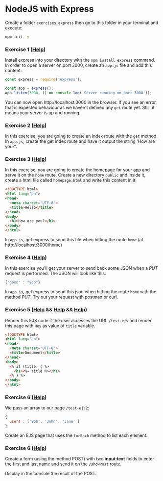 # NodeJS with Express

Create a folder `exercises_express` then go to this folder in your terminal and execute:

```sh
npm init -y
```


### Exercise 1 ([Help](http://expressjs.com/guide/routing.html))

Install express into your directory with the `npm install express` command.
In order to open a server on port 3000, create an `app.js` file and add this content:

```js
const express = require('express');

const app = express();
app.listen(3000, () => console.log('Server running on port 3000'));
```
You can now open http://localhost:3000 in the browser.
If you see an error, that is expected behaviour as we haven't defined any `get` route yet. Still, it means your server is up and running.

### Exercise 2 ([Help](https://expressjs.com/en/guide/routing.html))
In this exercise, you are going to create an index route with the `get` method.
In `app.js`, create the get index route and have it output the string 'How are you?'.

### Exercise 3 ([Help](http://expressjs.com/fr/4x/api.html#res.sendFile))

In this exercise, you are going to create the homepage for your app and serve it on the `home` route.
Create a new directory `public` and inside it, create a html file called `homepage.html` and write this content in it:

```html
<!DOCTYPE html>
<html lang="en">
<head>
  <meta charset="UTF-8">
  <title>Hello</title>
</head>
<body>
  <h1>How are you?</h1>
</body>
</html>
```

In `app.js`, get express to send this file when hitting the route `home` (at http://localhost:3000/home)

### Exercise 4 ([Help](http://expressjs.com/fr/4x/api.html#res.json))

In this exercise you'll get your server to send back some JSON when a _PUT_ request is performed.
The JSON will look like this:

```js
{"good" : "yep"}
```

In `app.js`, get express to send this json when hitting the route `home` with the method _PUT_.
Try out your request with postman or curl.

### Exercise 5 ([Help](https://ejs.co/) && [Help](http://expressjs.com/guide/using-template-engines.html) && [Help](https://scotch.io/tutorials/use-ejs-to-template-your-node-application))

Render this EJS code if the user accesses the URL `/test-ejs` and render this page with `Hey` as value of `title` variable.

```html
<!DOCTYPE html>
<html lang="en">
<head>
  <meta charset="UTF-8">
  <title>Document</title>
</head>
<body>
  <% if (title) { %>
    <h1><%= title %></h1>
  <% } %>
</body>
</html>
```

### Exercise 6 ([Help](https://ejs.co/))

We pass an array to our page `/test-ejs2`:

```js
{
  users : ['Bob', 'John', 'Jane' ]
}
```

Create an EJS page that uses the `forEach` method to list each element.

### Exercise 6 ([Help](https://github.com/expressjs/body-parser))

Create a form (using the method POST) with two **input:text** fields to enter the first and last name and send it on the `/showPost` route.

Display in the console the result of the POST.

